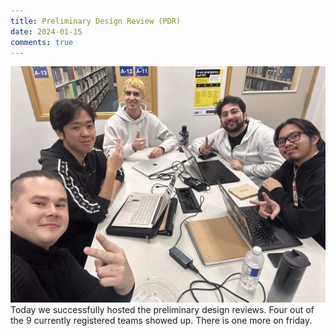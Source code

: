 ```yaml
---
title: Preliminary Design Review (PDR)
date: 2024-01-15
comments: true
---
```


![team](PDR1.JPG)
Today we successfully hosted the preliminary design reviews. Four out of the 9 currently registered teams showed up. There is one more on friday.